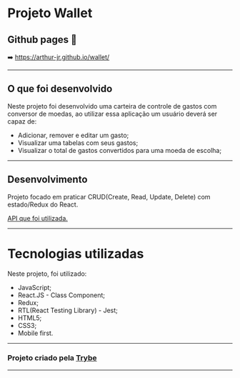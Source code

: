 # Projeto Wallet

## Github pages :eyes:
  :arrow_right: https://arthur-jr.github.io/wallet/

---

## O que foi desenvolvido

Neste projeto foi desenvolvido uma carteira de controle de gastos com conversor de moedas, ao utilizar essa aplicação um usuário deverá ser capaz de:
  * Adicionar, remover e editar um gasto;
  * Visualizar uma tabelas com seus gastos;
  * Visualizar o total de gastos convertidos para uma moeda de escolha;

---

## Desenvolvimento

Projeto focado em praticar CRUD(Create, Read, Update, Delete) com estado/Redux do React.

[API que foi utilizada.](https://economia.awesomeapi.com.br/json/all)

---

# Tecnologias utilizadas
Neste projeto, foi utilizado:

  * JavaScript;
  * React.JS - Class Component;
  * Redux;
  * RTL(React Testing Library) - Jest;
  * HTML5;
  * CSS3;
  * Mobile first.

---

<h3>Projeto criado pela <a href="https://www.betrybe.com/">Trybe</a></h3>

---
